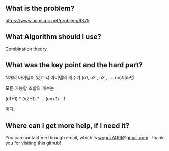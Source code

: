 ## What is the problem?

<https://www.acmicpc.net/problem/9375>

## What Algorithm should I use?

Combination theory.

## What was the key point and the hard part?

N개의 아이템이 있고 각 아이템의 개수가 (n1, n2 , n3 , .... nn)이라면 

모든 가능합 조합의 개수는

(n1+1) * (n2+1) * ... (nn+1) - 1

이다.

## Where can I get more help, if I need it?

You can contact me through email, which is wogur7496@gmail.com.
Thank you for visiting this github!

